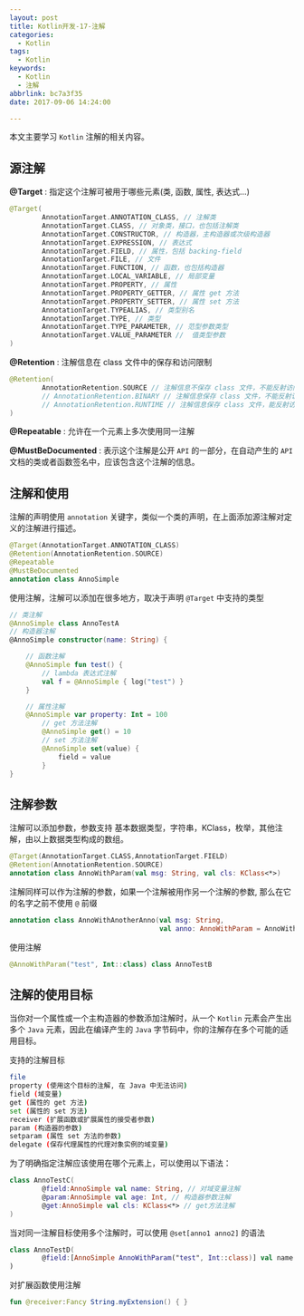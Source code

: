 ```yaml
---
layout: post
title: Kotlin开发-17-注解
categories:
  - Kotlin
tags:
  - Kotlin
keywords:
  - Kotlin
  - 注解
abbrlink: bc7a3f35
date: 2017-09-06 14:24:00

---
```


本文主要学习 `Kotlin` 注解的相关内容。



<!--more-->

## 源注解

**@Target** : 指定这个注解可被用于哪些元素(类, 函数, 属性, 表达式...)

```kotlin
@Target(
        AnnotationTarget.ANNOTATION_CLASS, // 注解类
        AnnotationTarget.CLASS, // 对象类，接口，也包括注解类
        AnnotationTarget.CONSTRUCTOR, // 构造器，主构造器或次级构造器
        AnnotationTarget.EXPRESSION, // 表达式
        AnnotationTarget.FIELD, // 属性，包括 backing-field
        AnnotationTarget.FILE, // 文件
        AnnotationTarget.FUNCTION, // 函数，也包括构造器
        AnnotationTarget.LOCAL_VARIABLE, // 局部变量
        AnnotationTarget.PROPERTY, // 属性
        AnnotationTarget.PROPERTY_GETTER, // 属性 get 方法
        AnnotationTarget.PROPERTY_SETTER, // 属性 set 方法
        AnnotationTarget.TYPEALIAS, // 类型别名
        AnnotationTarget.TYPE, // 类型
        AnnotationTarget.TYPE_PARAMETER, // 范型参数类型
        AnnotationTarget.VALUE_PARAMETER //  值类型参数
)
```
**@Retention** : 注解信息在 class 文件中的保存和访问限制

```kotlin
@Retention(
        AnnotationRetention.SOURCE // 注解信息不保存 class 文件，不能反射访问
        // AnnotationRetention.BINARY // 注解信息保存 class 文件，不能反射访问
        // AnnotationRetention.RUNTIME // 注解信息保存 class 文件，能反射访问
)
```
**@Repeatable** : 允许在一个元素上多次使用同一注解

**@MustBeDocumented** : 表示这个注解是公开 `API` 的一部分，在自动产生的 `API` 文档的类或者函数签名中，应该包含这个注解的信息。

##  注解和使用

注解的声明使用 `annotation` 关键字，类似一个类的声明，在上面添加源注解对定义的注解进行描述。

```kotlin
@Target(AnnotationTarget.ANNOTATION_CLASS)
@Retention(AnnotationRetention.SOURCE)
@Repeatable
@MustBeDocumented
annotation class AnnoSimple
```
使用注解，注解可以添加在很多地方，取决于声明 `@Target` 中支持的类型

```kotlin
// 类注解
@AnnoSimple class AnnoTestA
// 构造器注解
@AnnoSimple constructor(name: String) {

    // 函数注解
    @AnnoSimple fun test() {
        // lambda 表达式注解
        val f = @AnnoSimple { log("test") }
    }

    // 属性注解
    @AnnoSimple var property: Int = 100
        // get 方法注解
        @AnnoSimple get() = 10
        // set 方法注解
        @AnnoSimple set(value) {
            field = value
        }
}
```

## 注解参数

注解可以添加参数，参数支持 基本数据类型，字符串，KClass，枚举，其他注解，由以上数据类型构成的数组。

```kotlin
@Target(AnnotationTarget.CLASS,AnnotationTarget.FIELD)
@Retention(AnnotationRetention.SOURCE)
annotation class AnnoWithParam(val msg: String, val cls: KClass<*>)
```

注解同样可以作为注解的参数，如果一个注解被用作另一个注解的参数, 那么在它的名字之前不使用 `@` 前缀

```kotlin
annotation class AnnoWithAnotherAnno(val msg: String,
                                     val anno: AnnoWithParam = AnnoWithParam("test", Int::class))
```

使用注解

```kotlin
@AnnoWithParam("test", Int::class) class AnnoTestB
```

## 注解的使用目标


当你对一个属性或一个主构造器的参数添加注解时，从一个 `Kotlin` 元素会产生出多个 `Java` 元素，因此在编译产生的 `Java` 字节码中，你的注解存在多个可能的适用目标。 

支持的注解目标

```bash
file
property (使用这个目标的注解, 在 Java 中无法访问)
field (域变量)
get (属性的 get 方法)
set (属性的 set 方法)
receiver (扩展函数或扩展属性的接受者参数)
param (构造器的参数)
setparam (属性 set 方法的参数)
delegate (保存代理属性的代理对象实例的域变量)
```

为了明确指定注解应该使用在哪个元素上，可以使用以下语法：

```kotlin
class AnnoTestC(
        @field:AnnoSimple val name: String, // 对域变量注解
        @param:AnnoSimple val age: Int, // 构造器参数注解
        @get:AnnoSimple val cls: KClass<*> // get方法注解
)
```

当对同一注解目标使用多个注解时，可以使用 `@set[anno1 anno2]` 的语法

```kotlin
class AnnoTestD(
        @field:[AnnoSimple AnnoWithParam("test", Int::class)] val name: String
)
```

对扩展函数使用注解

```kotlin
fun @receiver:Fancy String.myExtension() { }
```

